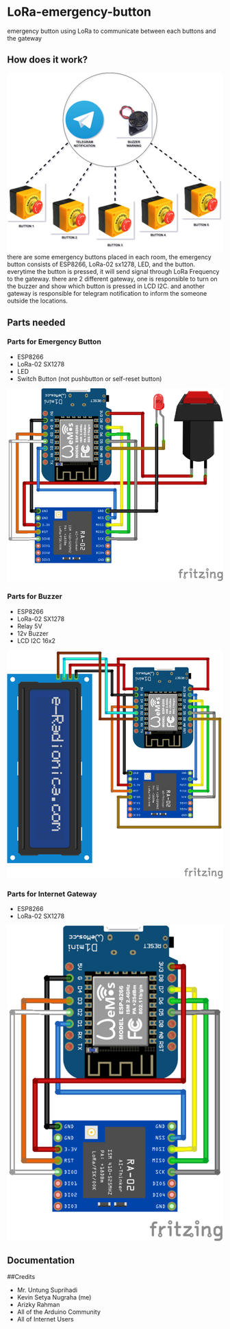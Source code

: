 # LoRa-emergency-button
emergency button using LoRa to communicate between each buttons and the gateway

## How does it work?
![block Diagram](/images/lora-emergency-button.jpg)
there are some emergency buttons placed in each room, the emergency button consists of ESP8266, LoRa-02 sx1278, LED, and the button. everytime the button is pressed, it will send signal through LoRa Frequency to the gateway.
there are 2 different gateway, one is responsible to turn on the buzzer and show which button is pressed in LCD I2C. and another gateway is responsible for telegram notification to inform the someone outside the locations.

## Parts needed
### Parts for Emergency Button
  - ESP8266
  - LoRa-02 SX1278
  - LED
  - Switch Button (not pushbutton or self-reset button)
    
![LoRa Emergency Button](/images/emerge-button-1.png)

### Parts for Buzzer
  - ESP8266
  - LoRa-02 SX1278
  - Relay 5V
  - 12v Buzzer
  - LCD I2C 16x2
    
![LoRa Warning Buzzer](/images/emerge-button-3.png)

### Parts for Internet Gateway
  - ESP8266
  - LoRa-02 SX1278

![LoRa Telegram Gateway](/images/emerge-button-2.png)

## Documentation

##Credits
  - Mr. Untung Suprihadi
  - Kevin Setya Nugraha (me)
  - Arizky Rahman
  - All of the Arduino Community
  - All of Internet Users
